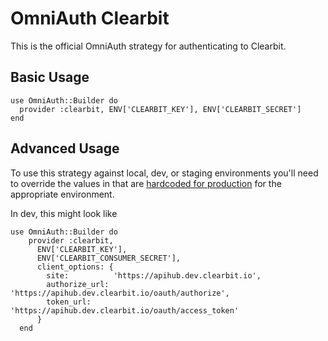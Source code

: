 # OmniAuth Clearbit

This is the official OmniAuth strategy for authenticating to Clearbit.

## Basic Usage

    use OmniAuth::Builder do
      provider :clearbit, ENV['CLEARBIT_KEY'], ENV['CLEARBIT_SECRET']
    end

## Advanced Usage

To use this strategy against local, dev, or staging environments you'll need to
override the values in that are [hardcoded for production](lib/omniauth/strategies/clearbit.rb#L4:L8) for the appropriate environment.

In dev, this might look like

    use OmniAuth::Builder do
        provider :clearbit,
          ENV['CLEARBIT_KEY'],
          ENV['CLEARBIT_CONSUMER_SECRET'],
          client_options: {
            site:          'https://apihub.dev.clearbit.io',
            authorize_url: 'https://apihub.dev.clearbit.io/oauth/authorize',
            token_url:     'https://apihub.dev.clearbit.io/oauth/access_token'
          }
      end
